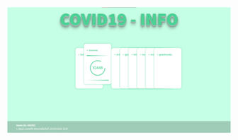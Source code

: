 <div align="center">
    <img src="https://raw.githubusercontent.com/4NUBlS/Covid19-Info/master/assets/img/Covid19.png" alt="Covid19"/>
</div>